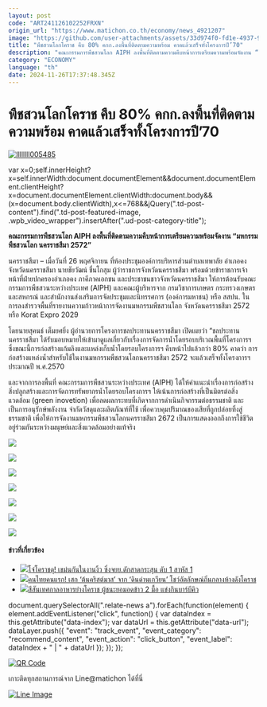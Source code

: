 ```yaml
---
layout: post
code: "ART241126102252FRXN"
origin_url: "https://www.matichon.co.th/economy/news_4921207"
image: "https://github.com/user-attachments/assets/33d974f0-fd1e-4937-98f1-a16a5aef65e8"
title: "พืชสวนโลกโคราช คืบ 80% คกก.ลงพื้นที่ติดตามความพร้อม คาดแล้วเสร็จทั้งโครงการปี’70"
description: "คณะกรรมการพืชสวนโลก AIPH ลงพื้นที่ติดตามความคืบหน้าการเตรียมความพร้อมจัดงาน “มหกรรมพืชสวนโลก นครราชสีมา 2572”"
category: "ECONOMY"
language: "th"
date: 2024-11-26T17:37:48.345Z
---
```


# พืชสวนโลกโคราช คืบ 80% คกก.ลงพื้นที่ติดตามความพร้อม คาดแล้วเสร็จทั้งโครงการปี’70

[![](https://www.matichon.co.th/wp-content/uploads/2024/11/llllllll005485.jpg "llllllll005485")](https://www.matichon.co.th/wp-content/uploads/2024/11/llllllll005485.jpg)

var x=0;self.innerHeight?x=self.innerWidth:document.documentElement&&document.documentElement.clientHeight?x=document.documentElement.clientWidth:document.body&&(x=document.body.clientWidth),x<=768&&jQuery(".td-post-content").find(".td-post-featured-image, .wpb\_video\_wrapper").insertAfter(".ud-post-category-title");

**คณะกรรมการพืชสวนโลก AIPH ลงพื้นที่ติดตามความคืบหน้าการเตรียมความพร้อมจัดงาน “มหกรรมพืชสวนโลก นครราชสีมา 2572”**

นครราชสีมา – เมื่อวันที่ 26 พฤศจิกายน ที่ห้องประชุมองค์การบริหารส่วนตำบลเทพาลัย อำเภอคง จังหวัดนครราชสีมา นายชัยวัฒน์ ชื่นโกสุม ผู้ว่าราชการจังหวัดนครราชสีมา พร้อมด้วยข้าราชการเจ้าหน้าที่ฝ่ายปกครองอำเภอคง ภาคีภาคเอกชน และประชาชนชาวจังหวัดนครราชสีมา ให้การต้อนรับคณะกรรมการพืชสวนระหว่างประเทศ (AIPH) และคณะผู้บริหารจาก กรมวิชาการเกษตร กระทรวงเกษตรและสหกรณ์ และสำนักงานส่งเสริมการจัดประชุมและนิทรรศการ (องค์การมหาชน) หรือ สสปน. ในการลงสำรวจพื้นที่รายงานความก้าวหน้าการจัดงานมหกรรมพืชสวนโลก จังหวัดนครราชสีมา 2572 หรือ Korat Expro 2029

โดยนายสุคนธ์ เต็มยศยิ่ง ผู้อำนวยการโครงการชลประทานนครราชสีมา เปิดเผยว่า “ชลประทานนครราชสีมา ได้รับมอบหมายให้เข้ามาดูแลเกี่ยวกับเรื่องการจัดการน้ำโดยรอบบริเวณพื้นที่โครงการฯ ซึ่งขณะนี้การก่อสร้างแก้มลิงและแหล่งเก็บน้ำโดยรอบโครงการฯ คืบหน้าไปแล้วกว่า 80% คาดว่า การก่อสร้างแหล่งน้ำสำหรับใช้ในงานมหกรรมพืชสวนโลกนครราชสีมา 2572 จะแล้วเสร็จทั้งโครงการฯ ประมาณปี พ.ศ.2570

และจากการลงพื้นที่ คณะกรรมการพืชสวนระหว่างประเทศ (AIPH) ได้ให้คำแนะนำเรื่องการก่อสร้างสิ่งปลูกสร้างและการจัดการทรัพยากรน้ำโดยรอบโครงการฯ ให้เน้นการก่อสร้างที่เป็นมิตรต่อสิ่งแวดล้อม (green inovetion) เพื่อลดผลกระทบที่เกิดจากการดำเนินกิจกรรมต่อธรรมชาติ และเป็นการอนุรักษ์พลังงาน จำกัดวัสดุและผลิตภัณฑ์ที่ใช้ เพื่อควบคุมปริมาณของเสียที่ถูกปล่อยทิ้งสู่ธรรมชาติ เพื่อให้การจัดงานมหกรรมพืชสวนโลกนครราชสีมา 2672 เป็นการแสดงออกถึงการใช้ชีวิตอยู่ร่วมกันระหว่างมนุษย์และสิ่งแวดล้อมอย่างแท้จริง

![](https://www.matichon.co.th/wp-content/uploads/2024/11/110426_0-1024x576.jpg)

![](https://www.matichon.co.th/wp-content/uploads/2024/11/110439_0-1024x576.jpg)

![](https://www.matichon.co.th/wp-content/uploads/2024/11/110414_0-1024x576.jpg)

![](https://www.matichon.co.th/wp-content/uploads/2024/11/110436_0-1024x768.jpg)

![](https://www.matichon.co.th/wp-content/uploads/2024/11/110367_0-1024x576.jpg)

![](https://www.matichon.co.th/wp-content/uploads/2024/11/110317_0-1024x576.jpg)

![](https://www.matichon.co.th/wp-content/uploads/2024/11/110313_0-1024x576.jpg)

#### ข่าวที่เกี่ยวข้อง

*   [![](https://www.matichon.co.th/wp-content/uploads/2024/11/kobh0.jpg)โจ๋โคราชดุ! เขม่นกันในงานงิ้ว ซิ่งจยย.ดักสาดกระสุน ดับ 1 สาหัส 1](https://www.matichon.co.th/region/news_4897729)
*   [![](https://www.matichon.co.th/wp-content/uploads/2024/11/3846167.jpg)คนไทยคนแรก! เสก ‘ต้นคริสต์มาส’ จาก ‘ดินด่านเกวียน’ โชว์อัตลักษณ์ถิ่นกลางห้างดังโคราช](https://www.matichon.co.th/region/news_4890737)
*   [![](https://www.matichon.co.th/wp-content/uploads/2024/11/LINE_ALBUM_8.jpg)สีสันเทศกาลอาหารย่างโคราช ผู้ชนะยอมอดข้าว 2 มื้อ แข่งกินบาร์บีคิว](https://www.matichon.co.th/region/news_4884560)

document.querySelectorAll(".relate-news a").forEach(function(element) { element.addEventListener("click", function() { var dataIndex = this.getAttribute("data-index"); var dataUrl = this.getAttribute("data-url"); dataLayer.push({ "event": "track\_event", "event\_category": "recommend\_content", "event\_action": "click\_button", "event\_label": dataIndex + " | " + dataUrl }); }); });

[![QR Code](https://www.matichon.co.th/wp-content/uploads/2023/07/wob1371z.jpg)](https://lin.ee/ht0nDxX)

เกาะติดทุกสถานการณ์จาก Line@matichon ได้ที่นี่

[![Line Image](https://www.matichon.co.th/wp-content/uploads/2023/07/th.png)](https://lin.ee/ht0nDxX)